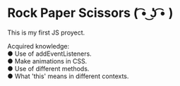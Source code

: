 # Rock Paper Scissors ( ͡• ͜ʖ ͡• )

This is my first JS proyect.

Acquired knowledge:</br>
● Use of addEventListeners.</br>
● Make animations in CSS.</br>
● Use of different methods.</br>
● What 'this' means in different contexts.</br>
